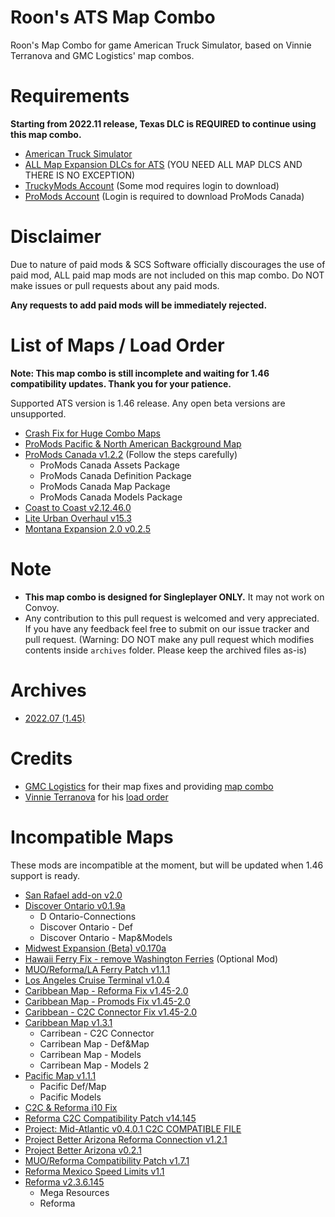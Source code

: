 # Roon's ATS Map Combo
Roon's Map Combo for game American Truck Simulator, based on Vinnie Terranova and GMC Logistics' map combos.

# Requirements
**Starting from 2022.11 release, Texas DLC is REQUIRED to continue using this map combo.**

* [American Truck Simulator](https://store.steampowered.com/app/270880/American_Truck_Simulator/)
* [ALL Map Expansion DLCs for ATS](https://store.steampowered.com/dlc/270880/American_Truck_Simulator/list/43348) (YOU NEED ALL MAP DLCS AND THERE IS NO EXCEPTION)
* [TruckyMods Account](https://truckymods.io) (Some mod requires login to download)
* [ProMods Account](https://www.promods.net) (Login is required to download ProMods Canada)

# Disclaimer
Due to nature of paid mods & SCS Software officially discourages the use of paid mod, ALL paid map mods are not included on this map combo. Do NOT make issues or pull requests about any paid mods.

**Any requests to add paid mods will be immediately rejected.**

# List of Maps / Load Order
**Note: This map combo is still incomplete and waiting for 1.46 compatibility updates. Thank you for your patience.**

Supported ATS version is 1.46 release. Any open beta versions are unsupported.

* [Crash Fix for Huge Combo Maps](https://drive.google.com/file/d/15X_vhtinxMXZ6KKEZyxgxB-gUFINxALi/view)
* [ProMods Pacific & North American Background Map](https://steamcommunity.com/sharedfiles/filedetails/?id=2618624602)
* [ProMods Canada v1.2.2](https://www.promods.net/setup.php?game=ats) (Follow the steps carefully)
    * ProMods Canada Assets Package
    * ProMods Canada Definition Package
    * ProMods Canada Map Package
    * ProMods Canada Models Package
* [Coast to Coast v2.12.46.0](https://forum.scssoft.com/viewtopic.php?t=202317)
* [Lite Urban Overhaul v15.3](https://forum.scssoft.com/viewtopic.php?t=287978)
* [Montana Expansion 2.0 v0.2.5](https://truckymods.io/american-truck-simulator/maps/montana-expansion-20)

# Note
* **This map combo is designed for Singleplayer ONLY.** It may not work on Convoy.
* Any contribution to this pull request is welcomed and very appreciated. If you have any feedback feel free to submit on our issue tracker and pull request. (Warning: DO NOT make any pull request which modifies contents inside `archives` folder. Please keep the archived files as-is)

# Archives
* [2022.07 (1.45)](https://github.com/RoonMoonlight/Roons-ATS-Map-Combo/blob/master/archives/1.45/README.md)

# Credits
* [GMC Logistics](https://www.gmc-logistics.co.uk/) for their map fixes and providing [map combo](https://www.gmc-logistics.co.uk/c2c-with-discover-ontario-1-45)
* [Vinnie Terranova](https://forum.scssoft.com/memberlist.php?mode=viewprofile&u=171700) for his [load order](https://forum.scssoft.com/viewtopic.php?t=292914)

# Incompatible Maps
These mods are incompatible at the moment, but will be updated when 1.46 support is ready.

* [San Rafael add-on v2.0](https://truckymods.io/american-truck-simulator/maps/san-rafael-add-on)
* [Discover Ontario v0.1.9a](https://truckymods.io/american-truck-simulator/maps/discover-ontario)
    * D Ontario-Connections
    * Discover Ontario - Def
    * Discover Ontario - Map&Models
* [Midwest Expansion (Beta) v0.170a](https://truckymods.io/american-truck-simulator/maps/50-united-former-midwest-expansion-c2c-required)
* [Hawaii Ferry Fix - remove Washington Ferries](https://steamcommunity.com/sharedfiles/filedetails/?id=2638370288) (Optional Mod)
* [MUO/Reforma/LA Ferry Patch v1.1.1](https://truckymods.io/american-truck-simulator/map-patches/muoreformapacific-map-patch)
* [Los Angeles Cruise Terminal v1.0.4](https://terramaps.net/download/view.php?game=caribbean)
* [Caribbean Map - Reforma Fix v1.45-2.0](https://truckymods.io/american-truck-simulator/map-patches/caribbean-map-reforma-fix)
* [Caribbean Map - Promods Fix v1.45-2.0](https://truckymods.io/american-truck-simulator/map-patches/caribbean-map-promods-fix)
* [Caribbean - C2C Connector Fix v1.45-2.0](https://truckymods.io/american-truck-simulator/map-patches/caribbean-c2c-conenctor-fix)
* [Caribbean Map v1.3.1](https://terramaps.net/download/view.php?game=caribbean)
    * Carribean - C2C Connector
    * Carribean Map - Def&Map
    * Carribean Map - Models
    * Carribean Map - Models 2
* [Pacific Map v1.1.1](https://terramaps.net/download/view.php?game=pacific)
    * Pacific Def/Map
    * Pacific Models
* [C2C & Reforma i10 Fix](https://forum.scssoft.com/viewtopic.php?p=1738586)
* [Reforma C2C Compatibility Patch v14.145](https://reformaats.dudaone.com/downloads)
* [Project: Mid-Atlantic v0.4.0.1 C2C COMPATIBLE FILE](https://truckymods.io/american-truck-simulator/maps/project-mid-atlantic)
* [Project Better Arizona Reforma Connection v1.2.1](https://truckymods.io/american-truck-simulator/map-patches/project-better-arizona-reforma-connections)
* [Project Better Arizona v0.2.1](https://truckymods.io/american-truck-simulator/maps/project-better-arizona)
* [MUO/Reforma Compatibility Patch v1.7.1](https://truckymods.io/american-truck-simulator/map-patches/muoreforma-compatibility-patch)
* [Reforma Mexico Speed Limits v1.1](https://forum.scssoft.com/viewtopic.php?p=1714719)
* [Reforma v2.3.6.145](https://truckymods.io/american-truck-simulator/maps/reforma)
    * Mega Resources
    * Reforma
